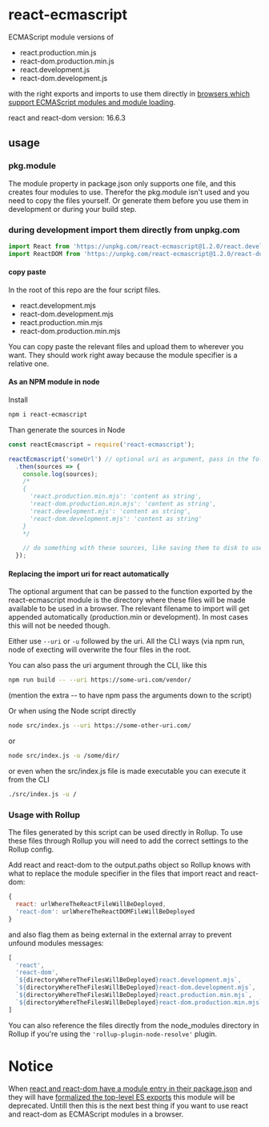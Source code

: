 # react-ecmascript

ECMAScript module versions of
- react.production.min.js
- react-dom.production.min.js
- react.development.js
- react-dom.development.js

with the right exports and imports to use them directly in [browsers which support ECMAScript modules and module loading](https://caniuse.com/#feat=es6-module).

react and react-dom version: 16.6.3

## usage

### pkg.module
The module property in package.json only supports one file, and this creates four modules to use. Therefor the pkg.module isn't used and you need to copy the files yourself. Or generate them before you use them in development or during your build step.

### during development import them directly from unpkg.com
```js
import React from 'https://unpkg.com/react-ecmascript@1.2.0/react.development.mjs';
import ReactDOM from 'https://unpkg.com/react-ecmascript@1.2.0/react-dom.development.mjs';
```

#### copy paste
In the root of this repo are the four script files.
- react.development.mjs
- react-dom.development.mjs
- react.production.min.mjs
- react-dom.production.min.mjs

You can copy paste the relevant files and upload them to wherever you want. They should work right away because the module specifier is a relative one.

#### As an NPM module in node
Install
```bash
npm i react-ecmascript
```

Than generate the sources in Node
```js
const reactEcmascript = require('react-ecmascript');

reactEcmascript('someUrl') // optional uri as argument, pass in the folder. the correct filename will get appended
  .then(sources => {
    console.log(sources);
    /*
    {
      'react.production.min.mjs': 'content as string',
      'react-dom.production.min.mjs': 'content as string',
      'react.development.mjs': 'content as string',
      'react-dom.development.mjs': 'content as string'
    }
    */

    // do something with these sources, like saving them to disk to use them in your project
  });
```


#### Replacing the import uri for react automatically
The optional argument that can be passed to the function exported by the react-ecmascript module is the directory where these files will be made available to be used in a browser. The relevant filename to import will get appended automatically (production.min or development). In most cases this will not be needed though.

Either use ```--uri``` or ```-u``` followed by the uri. All the CLI ways (via npm run, node of execting will overwrite the four files in the root.

You can also pass the uri argument through the CLI, like this
```bash
npm run build -- --uri https://some-uri.com/vendor/
```
(mention the extra -- to have npm pass the arguments down to the script)

Or when using the Node script directly
```bash
node src/index.js --uri https://some-other-uri.com/
```
or
```bash
node src/index.js -u /some/dir/
```

or even when the src/index.js file is made executable you can execute it from the CLI
```bash
./src/index.js -u /
```

### Usage with Rollup
The files generated by this script can be used directly in Rollup. To use these files through Rollup you will need to add the correct settings to the Rollup config.

Add react and react-dom to the output.paths object so Rollup knows with what to replace the module specifier in the files that import react and react-dom:
```js
{
  react: urlWhereTheReactFileWillBeDeployed,
  'react-dom': urlWhereTheReactDOMFileWillBeDeployed
}
```
and also flag them as being external in the external array to prevent unfound modules messages:
```js
[
  'react',
  'react-dom',
  `${directoryWhereTheFilesWillBeDeployed}react.development.mjs`,
  `${directoryWhereTheFilesWillBeDeployed}react-dom.development.mjs`,
  `${directoryWhereTheFilesWillBeDeployed}react.production.min.mjs`,
  `${directoryWhereTheFilesWillBeDeployed}react-dom.production.min.mjs`
]

```

You can also reference the files directly from the node_modules directory in Rollup if you're using the ```'rollup-plugin-node-resolve'``` plugin.


# Notice
When [react and react-dom have a module entry in their package.json](https://github.com/facebook/react/issues/10021) and they will have [formalized the top-level ES exports](https://github.com/facebook/react/issues/11503) this module will be deprecated. Untill then this is the next best thing if you want to use react and react-dom as ECMAScript modules in a browser.
